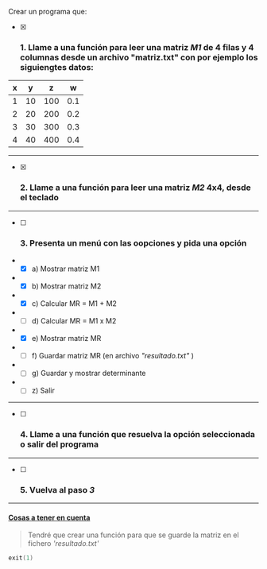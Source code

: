 Crear un programa que:
- [x] ###  1. Llame a una función para leer una matriz *M1* de 4 filas y 4 columnas desde un archivo "matriz.txt" con por ejemplo los siguiengtes datos:


| x | y | z | w |
|---|---|---|---|
|1|10|100|0.1|
|2|20|200|0.2|
|3|30|300|0.3|
|4|40|400|0.4|

___
- [x] ### 2. Llame a una función para leer una matriz _M2_ 4x4, desde el teclado
___
- [ ] ### 3. Presenta un menú con las oopciones y pida una opción
- - [x] a) Mostrar matriz M1
- - [x] b) Mostrar matriz M2
- - [x] c) Calcular MR = M1 + M2
- - [ ] d) Calcular MR = M1 x M2
- - [x] e) Mostrar matriz MR
- - [ ] f) Guardar matriz MR (en archivo _"resultado.txt"_ )
- - [ ] g) Guardar y mostrar determinante
- - [ ] z) Salir
___
- [ ] ### 4. Llame a una función que resuelva la opción seleccionada o salir del programa
___
- [ ] ### 5. Vuelva al paso _3_
___
#### <ins>Cosas a tener en cuenta</ins>

> Tendré que crear una función para que se guarde la matriz en el fichero _'resultado.txt'_

```c
exit(1)
```
